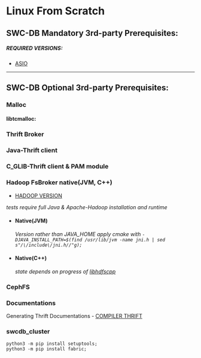 
# Linux From Scratch

## SWC-DB Mandatory 3rd-party Prerequisites: 

##### REQUIRED VERSIONS:
  * [ASIO](/build/prerequisites/specific/#version-asio) 


***


## SWC-DB Optional 3rd-party Prerequisites:

### Malloc

#### libtcmalloc:


### Thrift Broker


### Java-Thrift client

### C_GLIB-Thrift client & PAM module


### Hadoop FsBroker native(JVM, C++)

* [HADOOP VERSION](/build/prerequisites/specific/#version-hadoop) 

_tests require full Java & Apache-Hadoop installation and runtime_

   * #### Native(JVM)
     _Version rather than JAVA_HOME apply cmake with `-DJAVA_INSTALL_PATH=$(find /usr/lib/jvm -name jni.h | sed s"/\/include\/jni.h//"g);`_

   * #### Native(C++)
     _state depends on progress of [libhdfscpp](https://github.com/apache/hadoop/tree/trunk/hadoop-hdfs-project/hadoop-hdfs-native-client/src/main/native/libhdfspp)_



### CephFS


### Documentations
Generating Thrift Documentations - [COMPILER THRIFT](/build/prerequisites/specific/#compiler-thrift)



### swcdb_cluster
```
python3 -m pip install setuptools;
python3 -m pip install fabric;
```


